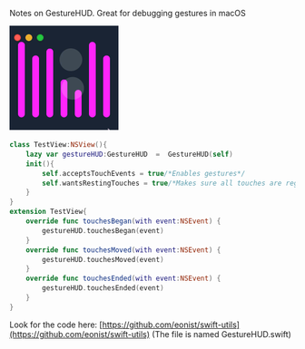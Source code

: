 Notes on GestureHUD<!--more-->. Great for debugging gestures in macOS

<img width="192" alt="img" src="https://raw.githubusercontent.com/stylekit/img/master/multitouch.mov.gif">


```swift
class TestView:NSView(){
    lazy var gestureHUD:GestureHUD  =  GestureHUD(self)
    init(){
        self.acceptsTouchEvents = true/*Enables gestures*/
        self.wantsRestingTouches = true/*Makes sure all touches are registered. Doesn't register when used in playground*/
    }
}
extension TestView{
    override func touchesBegan(with event:NSEvent) {
        gestureHUD.touchesBegan(event)
    }
    override func touchesMoved(with event:NSEvent) {
        gestureHUD.touchesMoved(event)
    }
    override func touchesEnded(with event:NSEvent) {
        gestureHUD.touchesEnded(event)
    }
}
```

Look for the code here: [https://github.com/eonist/swift-utils](https://github.com/eonist/swift-utils)  (The file is named GestureHUD.swift) 